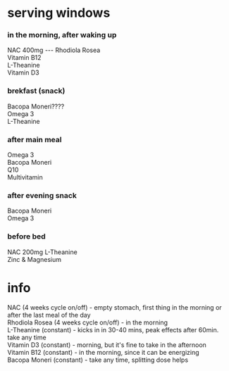 # serving windows
### in the morning, after waking up
NAC 400mg  --- Rhodiola Rosea  
Vitamin B12  
L-Theanine  
Vitamin D3  
### brekfast (snack)
Bacopa Moneri????  
Omega 3  
L-Theanine  
### after main meal
Omega 3  
Bacopa Moneri  
Q10  
Multivitamin  
### after evening snack
Bacopa Moneri  
Omega 3   
### before bed
NAC 200mg
L-Theanine  
Zinc & Magnesium  
# info  
NAC (4 weeks cycle on/off) - empty stomach, first thing in the morning or after the last meal of the day  
Rhodiola Rosea (4 weeks cycle on/off) - in the morning  
L-Theanine (constant) - kicks in in 30-40 mins, peak effects after 60min. take any time  
Vitamin D3 (constant) - morning, but it's fine to take in the afternoon  
Vitamin B12 (constant) - in the morning, since it can be energizing  
Bacopa Moneri (constant) - take any time, splitting dose helps
